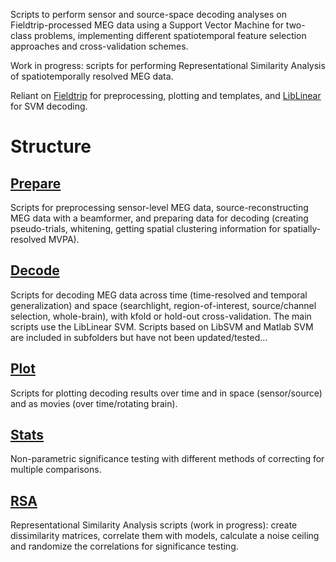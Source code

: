 Scripts to perform sensor and source-space decoding analyses on Fieldtrip-processed MEG data using a Support Vector Machine for two-class problems, implementing different spatiotemporal feature selection approaches and cross-validation schemes. 

Work in progress: scripts for performing Representational Similarity Analysis of spatiotemporally resolved MEG data. 

Reliant on [Fieldtrip](http://www.fieldtriptoolbox.org/) for preprocessing, plotting and templates, and [LibLinear](https://www.csie.ntu.edu.tw/~cjlin/liblinear/) for SVM decoding.

# Structure

## [Prepare](https://github.com/dianadima/mvpa-for-meg/wiki/Prepare)
Scripts for preprocessing sensor-level MEG data, source-reconstructing MEG data with a beamformer, and preparing data for decoding (creating pseudo-trials, whitening, getting spatial clustering information for spatially-resolved MVPA).

## [Decode](https://github.com/dianadima/mvpa-for-meg/wiki/Decode)
Scripts for decoding MEG data across time (time-resolved and temporal generalization) and space (searchlight, region-of-interest, source/channel selection, whole-brain), with kfold or hold-out cross-validation.
The main scripts use the LibLinear SVM. Scripts based on LibSVM and Matlab SVM are included in subfolders but have not been updated/tested...

## [Plot](https://github.com/dianadima/mvpa-for-meg/wiki/Plot)
Scripts for plotting decoding results over time and in space (sensor/source) and as movies (over time/rotating brain).

## [Stats](https://github.com/dianadima/mvpa-for-meg/wiki/Stats)
Non-parametric significance testing with different methods of correcting for multiple comparisons.

## [RSA](https://github.com/dianadima/mvpa-for-meg/wiki/RSA)
Representational Similarity Analysis scripts (work in progress): create dissimilarity matrices, correlate them with models, calculate a noise ceiling and randomize the correlations for significance testing. 
